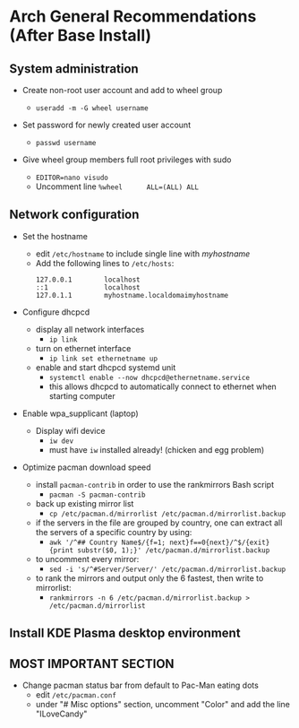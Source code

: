 # Arch General Recommendations (After Base Install)

## System administration
- Create non-root user account and add to wheel group
  - `useradd -m -G wheel username`

- Set password for newly created user account
  - `passwd username`

- Give wheel group members full root privileges with sudo
  - `EDITOR=nano visudo`
  - Uncomment line `%wheel      ALL=(ALL) ALL`

## Network configuration
- Set the hostname
  - edit `/etc/hostname` to include single line with _myhostname_
  - Add the following lines to `/etc/hosts`:
    ```
    127.0.0.1        localhost
    ::1              localhost
    127.0.1.1        myhostname.localdomaimyhostname
    ```

- Configure dhcpcd
  - display all network interfaces
    - `ip link`
  - turn on ethernet interface
    - `ip link set ethernetname up`
  - enable and start dhcpcd systemd unit
    - `systemctl enable --now dhcpcd@ethernetname.service`
    - this allows dhcpcd to automatically connect to ethernet when starting computer

- Enable wpa_supplicant (laptop)
  - Display wifi device
    - `iw dev`
    - must have `iw` installed already! (chicken and egg problem)

- Optimize pacman download speed
  - install `pacman-contrib` in order to use the rankmirrors Bash script
    - `pacman -S pacman-contrib`
  - back up existing mirror list
    - `cp /etc/pacman.d/mirrorlist /etc/pacman.d/mirrorlist.backup`
  - if the servers in the file are grouped by country, one can extract all the servers of a specific country by using:
    - `awk '/^## Country Name$/{f=1; next}f==0{next}/^$/{exit}{print substr($0, 1);}' /etc/pacman.d/mirrorlist.backup`
  - to uncomment every mirror:
    - `sed -i 's/^#Server/Server/' /etc/pacman.d/mirrorlist.backup`
  - to rank the mirrors and output only the 6 fastest, then write to mirrorlist:
    - `rankmirrors -n 6 /etc/pacman.d/mirrorlist.backup > /etc/pacman.d/mirrorlist`

## Install KDE Plasma desktop environment

## MOST IMPORTANT SECTION
- Change pacman status bar from default to Pac-Man eating dots
  - edit `/etc/pacman.conf`
  - under "# Misc options" section, uncomment "Color" and add the line "ILoveCandy"
